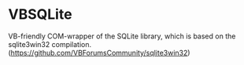 # VBSQLite
VB-friendly COM-wrapper of the SQLite library, which is based on the sqlite3win32 compilation. (https://github.com/VBForumsCommunity/sqlite3win32)
